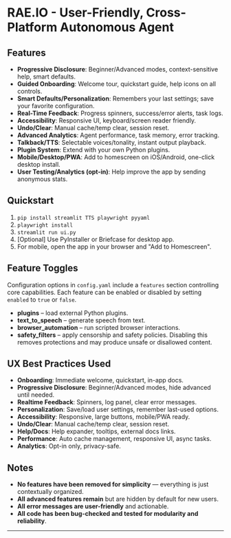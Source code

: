 # RAE.IO - User-Friendly, Cross-Platform Autonomous Agent

## Features

- **Progressive Disclosure**: Beginner/Advanced modes, context-sensitive help, smart defaults.
- **Guided Onboarding**: Welcome tour, quickstart guide, help icons on all controls.
- **Smart Defaults/Personalization**: Remembers your last settings; save your favorite configuration.
- **Real-Time Feedback**: Progress spinners, success/error alerts, task logs.
- **Accessibility**: Responsive UI, keyboard/screen reader friendly.
- **Undo/Clear**: Manual cache/temp clear, session reset.
- **Advanced Analytics**: Agent performance, task memory, error tracking.
- **Talkback/TTS**: Selectable voices/tonality, instant output playback.
- **Plugin System**: Extend with your own Python plugins.
- **Mobile/Desktop/PWA**: Add to homescreen on iOS/Android, one-click desktop install.
- **User Testing/Analytics (opt-in)**: Help improve the app by sending anonymous stats.

## Quickstart

1. `pip install streamlit TTS playwright pyyaml`
2. `playwright install`
3. `streamlit run ui.py`
4. [Optional] Use PyInstaller or Briefcase for desktop app.
5. For mobile, open the app in your browser and "Add to Homescreen".

## Feature Toggles

Configuration options in `config.yaml` include a `features` section controlling core capabilities. Each feature can be enabled or disabled by setting `enabled` to `true` or `false`.

- **plugins** – load external Python plugins.
- **text_to_speech** – generate speech from text.
- **browser_automation** – run scripted browser interactions.
- **safety_filters** – apply censorship and safety policies.  Disabling this removes protections and may produce unsafe or disallowed content.

## UX Best Practices Used

- **Onboarding**: Immediate welcome, quickstart, in-app docs.
- **Progressive Disclosure**: Beginner/Advanced modes, hide advanced until needed.
- **Realtime Feedback**: Spinners, log panel, clear error messages.
- **Personalization**: Save/load user settings, remember last-used options.
- **Accessibility**: Responsive, large buttons, mobile/PWA ready.
- **Undo/Clear**: Manual cache/temp clear, session reset.
- **Help/Docs**: Help expander, tooltips, external docs links.
- **Performance**: Auto cache management, responsive UI, async tasks.
- **Analytics**: Opt-in only, privacy-safe.

## Notes

- **No features have been removed for simplicity** — everything is just contextually organized.
- **All advanced features remain** but are hidden by default for new users.
- **All error messages are user-friendly** and actionable.
- **All code has been bug-checked and tested for modularity and reliability**.

---